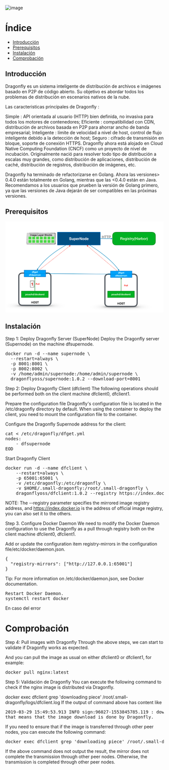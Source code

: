 ![image](https://user-images.githubusercontent.com/43776895/119236256-acffb780-bb36-11eb-86d7-fc8bc335fdc4.png)

# Índice
- [Introducción](#introducción)
- [Prerequisitos](#prerequisitos)
- [Instalación](#instalación)
- [Comprobación](#comprobación)

## Introducción

Dragonfly es un sistema inteligente de distribución de archivos e imágenes basado en P2P de código abierto. Su objetivo es abordar todos los problemas de distribución en escenarios nativos de la nube. 

Las caracteristicas principales de Dragonfly :

Simple : API orientada al usuario (HTTP) bien definida, no invasiva para todos los motores de contenedores;
Eficiente : compatibilidad con CDN, distribución de archivos basada en P2P para ahorrar ancho de banda empresarial;
Inteligente : límite de velocidad a nivel de host, control de flujo inteligente debido a la detección de host;
Seguro : cifrado de transmisión en bloque, soporte de conexión HTTPS.
Dragonfly ahora está alojado en Cloud Native Computing Foundation (CNCF) como un proyecto de nivel de incubación. Originalmente nació para resolver todo tipo de distribución a escalas muy grandes, como distribución de aplicaciones, distribución de caché, distribución de registros, distribución de imágenes, etc.

Dragonfly ha terminado de refactorizarse en Golang. Ahora las versiones> 0.4.0 están totalmente en Golang, mientras que las <0.4.0 están en Java. Recomendamos a los usuarios que prueben la versión de Golang primero, ya que las versiones de Java dejarán de ser compatibles en las próximas versiones.

## Prerequisitos

![Ejemplo](https://github.com/juanlu-millan/Distribucion-de-imagenes-docker-en-una-red-P2P-con-DragonFly-y-CoreDNS/blob/main/imagenes/ejemplo.png)

## Instalación

Step 1: Deploy Dragonfly Server (SuperNode)
Deploy the Dragonfly server (Supernode) on the machine dfsupernode.

<pre>
docker run -d --name supernode \
  --restart=always \
  -p 8001:8001 \
  -p 8002:8002 \
  -v /home/admin/supernode:/home/admin/supernode \
  dragonflyoss/supernode:1.0.2 --download-port=8001
</pre>
  
Step 2: Deploy Dragonfly Client (dfclient)
The following operations should be performed both on the client machine dfclient0, dfclient1.

Prepare the configuration file
Dragonfly's configuration file is located in the /etc/dragonfly directory by default. When using the container to deploy the client, you need to mount the configuration file to the container.

Configure the Dragonfly Supernode address for the client:

<pre>
cat <<EOD > /etc/dragonfly/dfget.yml
nodes:
    - dfsupernode
EOD
</pre>

Start Dragonfly Client

<pre>
docker run -d --name dfclient \
    --restart=always \
    -p 65001:65001 \
    -v /etc/dragonfly:/etc/dragonfly \
    -v $HOME/.small-dragonfly:/root/.small-dragonfly \
    dragonflyoss/dfclient:1.0.2 --registry https://index.docker.io
</pre>

NOTE: The --registry parameter specifies the mirrored image registry address, and https://index.docker.io is the address of official image registry, you can also set it to the others.



Step 3. Configure Docker Daemon
We need to modify the Docker Daemon configuration to use the Dragonfly as a pull through registry both on the client machine dfclient0, dfclient1.

Add or update the configuration item registry-mirrors in the configuration file/etc/docker/daemon.json.

<pre>
{
  "registry-mirrors": ["http://127.0.0.1:65001"]
}
</pre>

Tip: For more information on /etc/docker/daemon.json, see Docker documentation.

<pre>
Restart Docker Daemon.
systemctl restart docker
</pre>

En caso del error 


# Comprobación

Step 4: Pull images with Dragonfly
Through the above steps, we can start to validate if Dragonfly works as expected.

And you can pull the image as usual on either dfclient0 or dfclient1, for example:

<pre>
docker pull nginx:latest
</pre>

Step 5: Validación de Dragonfly
You can execute the following command to check if the nginx image is distributed via Dragonfly.

docker exec dfclient grep 'downloading piece' /root/.small-dragonfly/logs/dfclient.log
If the output of command above has content like

<pre>
2019-03-29 15:49:53.913 INFO sign:96027-1553845785.119 : downloading piece:{"taskID":"00a0503ea12457638ebbef5d0bfae51f9e8e0a0a349312c211f26f53beb93cdc","superNode":"127.0.0.1","dstCid":"127.0.0.1-95953-1553845720.488","range":"67108864-71303167","result":503,"status":701,"pieceSize":4194304,"pieceNum":16}
that means that the image download is done by Dragonfly.
</pre>

If you need to ensure that if the image is transferred through other peer nodes, you can execute the following command:

<pre>
docker exec dfclient grep 'downloading piece' /root/.small-dragonfly/logs/dfclient.log | grep -v cdnnode
</pre>

If the above command does not output the result, the mirror does not complete the transmission through other peer nodes. Otherwise, the transmission is completed through other peer nodes.
